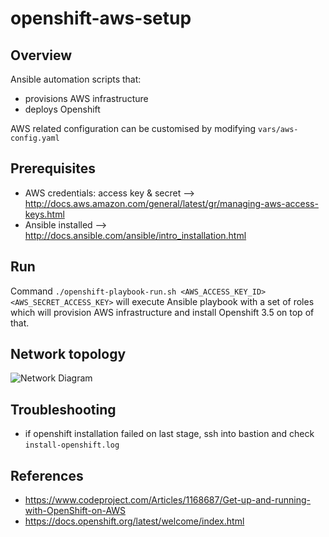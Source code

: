 # openshift-aws-setup

## Overview

Ansible automation scripts that:
 - provisions AWS infrastructure
 - deploys Openshift

AWS related configuration can be customised by modifying ```vars/aws-config.yaml```

## Prerequisites

 - AWS credentials: access key & secret --> http://docs.aws.amazon.com/general/latest/gr/managing-aws-access-keys.html
 - Ansible installed --> http://docs.ansible.com/ansible/intro_installation.html

## Run

Command ```./openshift-playbook-run.sh <AWS_ACCESS_KEY_ID> <AWS_SECRET_ACCESS_KEY>``` will execute Ansible playbook
with a set of roles which will provision AWS infrastructure and install Openshift 3.5 on top of that.

## Network topology

![Network Diagram](./docs/network-topology-openshift.jpg)

## Troubleshooting
 - if openshift installation failed on last stage, ssh into bastion and check ```install-openshift.log```

## References

 - https://www.codeproject.com/Articles/1168687/Get-up-and-running-with-OpenShift-on-AWS
 - https://docs.openshift.org/latest/welcome/index.html
 